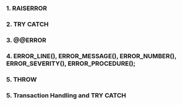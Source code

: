 ### 1. RAISERROR
### 2. TRY CATCH
### 3. @@ERROR
### 4. ERROR_LINE(), ERROR_MESSAGE(), ERROR_NUMBER(), ERROR_SEVERITY(), ERROR_PROCEDURE();
### 5. THROW
### 5. Transaction Handling and TRY CATCH

